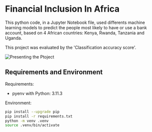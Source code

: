 # Financial Inclusion In Africa

This python code, in a Jupyter Notebook file, used differents machine learning models to predict the people most likely to have or use a bank account, based on 4 African countries: Kenya, Rwanda, Tanzania and Uganda.

This project was evaluated by the 'Classification accuracy score'.

![Presenting the Ptoject](Photos_1.png)

## Requirements and Environment

Requirements:
- pyenv with Python: 3.11.3

Environment: 

```Bash
pip install --upgrade pip
pip install -r requirements.txt
python -m venv .venv
source .venv/bin/activate
```

